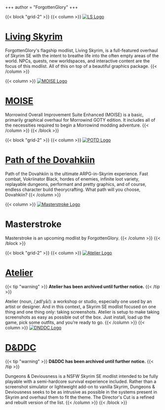 +++
author = "ForgottenGlory"
+++

{{< block "grid-2" >}}
{{< column >}}
[![LS Logo](/images/LS3LogoSmall.png)](livingskyrim)
# [Living Skyrim](livingskyrim)
ForgottenGlory's flagship modlist, Living Skyrim, is a full-featured overhaul of Skyrim SE with the intent to breathe life into the often empty areas of the world. NPCs, quests, new worldspaces, and interactive content are the focus of this modlist. All of this on top of a beautiful graphics package.
{{< /column >}}

{{< column >}}
[![MOISE Logo](/images/MOISELogoVerySmall.png)](moise)
# [MOISE](moise)
Morrowind Overall Improvement Suite Enhanced (MOISE) is a basic, primarily graphical overhaul for Morrowind GOTY edition. It includes all of the necessities required to begin a Morrowind modding adventure.
{{< /column >}}
{{< /block >}}

{{< block "grid-2" >}}
{{< column >}}
[![POTD Logo](/images/POTDSmallLogo.png)](potd)
# [Path of the Dovahkiin](potd)

Path of the Dovahkiin is the ultimate ARPG-in-Skyrim experience. Fast combat, Vokriinator Black, hordes of enemies, infinite loot variety, replayable dungeons, performant and pretty graphics, and of course, endless character build theorycrafting. What path will you choose, Dovahkiin?
{{< /column >}}

{{< column >}}
[![Masterstroke Logo](/images/MasterstrokeSmallLogo.webp)]()
# Masterstroke
Masterstroke is an upcoming modlist by ForgottenGlory.
{{< /column >}}
{{< /block >}}

{{< block "grid-2" >}}
{{< column >}}
[![Atelier Logo](/images/AtelierVerySmall.png)](atelier)
# [Atelier](atelier)
{{< tip "warning" >}}
**Atelier has been archived until further notice.**
{{< /tip >}} 

Atelier (noun, /ˌadlˈyā/): a workshop or studio, especially one used by an artist or designer. And in this context, a Skyrim SE modlist focused on one thing and one thing only: taking screenshots. Atelier is setup to make taking screenshots as easy as possible out of the box. Just install, load up the game, pick some outfits, and you’re ready to go.
{{< /column >}}
{{< column >}}
[![DNDDC Logo](/images/DNDDCSmallLogo.png)](dnddc)
# [D&DDC](dnddc)
{{< tip "warning" >}}
**D&DDC has been archived until further notice.**
{{< /tip >}} 

Dungeons & Deviousness is a NSFW Skyrim SE modlist intended to be fully playable with a semi-hardcore survival experience included. Rather than a screenshot simulator or lightweight add-on to vanilla Skyrim, Dungeons & Deviousness seeks to be as intrusive as possible in the systems present in Skyrim and overhaul them to fit the theme. The Director's Cut is a refined and rebuilt version of the list.
{{< /column >}}
{{< /block >}}